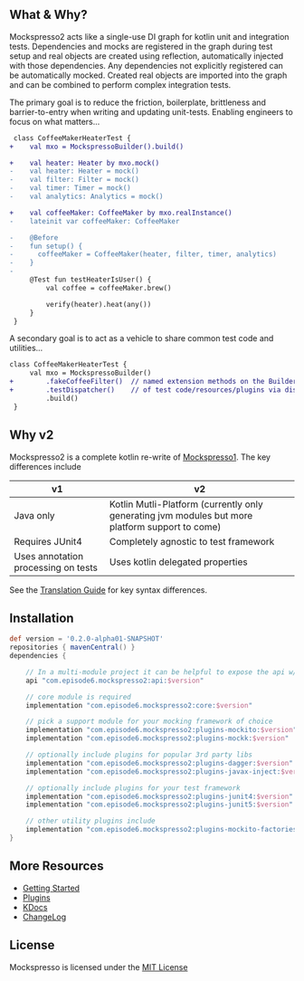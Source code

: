 ## What & Why?
Mockspresso2 acts like a single-use DI graph for kotlin unit and integration tests. Dependencies and mocks are registered in the graph during test setup and real objects are created using reflection, automatically injected with those dependencies. Any dependencies not explicitly registered can be automatically mocked. Created real objects are imported into the graph and can be combined to perform complex integration tests.

The primary goal is to reduce the friction, boilerplate, brittleness and barrier-to-entry when writing and updating unit-tests. Enabling engineers to focus on what matters...

```diff
 class CoffeeMakerHeaterTest {
+    val mxo = MockspressoBuilder().build()

+    val heater: Heater by mxo.mock()
-    val heater: Heater = mock()
-    val filter: Filter = mock()
-    val timer: Timer = mock()
-    val analytics: Analytics = mock()

+    val coffeeMaker: CoffeeMaker by mxo.realInstance()
-    lateinit var coffeeMaker: CoffeeMaker

-    @Before
-    fun setup() {
-      coffeeMaker = CoffeeMaker(heater, filter, timer, analytics)
-    }
-
     @Test fun testHeaterIsUser() {
         val coffee = coffeeMaker.brew()

         verify(heater).heat(any())
     }
 }
```

A secondary goal is to act as a vehicle to share common test code and utilities...

```diff
class CoffeeMakerHeaterTest {
     val mxo = MockspressoBuilder()
+        .fakeCoffeeFilter()  // named extension methods on the Builder allows for simple sharing
+        .testDispatcher()    // of test code/resources/plugins via discoverable composition
         .build()
 }
```


## Why v2
Mockspresso2 is a complete kotlin re-write of [Mockspresso1](https://episode6.github.io/mockspresso). The key differences include

| v1 | v2 |
| - | - |
| Java only | Kotlin Mutli-Platform (currently only generating jvm modules but more platform support to come) |
| Requires JUnit4 | Completely agnostic to test framework |
| Uses annotation processing on tests | Uses kotlin delegated properties |

See the [Translation Guide](TRANSLATION_GUIDE.md) for key syntax differences.

## Installation
```groovy
def version = '0.2.0-alpha01-SNAPSHOT'
repositories { mavenCentral() }
dependencies {

    // In a multi-module project it can be helpful to expose the api w/o exposing the entry-point in core
    api "com.episode6.mockspresso2:api:$version"

    // core module is required
    implementation "com.episode6.mockspresso2:core:$version"

    // pick a support module for your mocking framework of choice
    implementation "com.episode6.mockspresso2:plugins-mockito:$version"
    implementation "com.episode6.mockspresso2:plugins-mockk:$version"

    // optionally include plugins for popular 3rd party libs
    implementation "com.episode6.mockspresso2:plugins-dagger:$version"
    implementation "com.episode6.mockspresso2:plugins-javax-inject:$version"

    // optionally include plugins for your test framework
    implementation "com.episode6.mockspresso2:plugins-junit4:$version"
    implementation "com.episode6.mockspresso2:plugins-junit5:$version"

    // other utility plugins include
    implementation "com.episode6.mockspresso2:plugins-mockito-factories:$version"
}
```


## More Resources

- [Getting Started](GETTING_STARTED.md)
- [Plugins](PLUGINS.md)
- [KDocs](dokka/)
- [ChangeLog](CHANGELOG.md)

## License

Mockspresso is licensed under the [MIT License](https://github.com/episode6/mockspresso2/blob/master/LICENSE)

